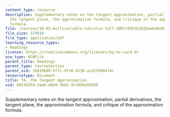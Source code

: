 ```yaml
---
content_type: resource
description: Supplementary notes on the tangent approximation, partial derivatives,
  the tangent plane, the approximation formula, and critique of the approximation
  formula.
file: /courses/18-02-multivariable-calculus-fall-2007/6953b35d3aebd8e03b629c349ba5b559_tangent_approx.pdf
file_size: 374919
file_type: application/pdf
learning_resource_types:
- Readings
license: https://creativecommons.org/licenses/by-nc-sa/4.0/
ocw_type: OCWFile
parent_title: Readings
parent_type: CourseSection
parent_uid: 16819b09-677c-9716-4136-acd1fd60474c
resourcetype: Document
title: TA. The Tangent Approximation
uid: 6953b35d-3aeb-d8e0-3b62-9c349ba5b559
---
```

Supplementary notes on the tangent approximation, partial derivatives, the tangent plane, the approximation formula, and critique of the approximation formula.